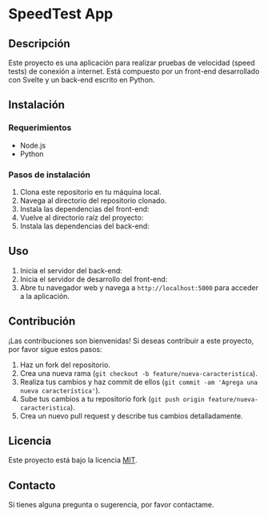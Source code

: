 # SpeedTest App

## Descripción
Este proyecto es una aplicación para realizar pruebas de velocidad (speed tests) de conexión a internet. Está compuesto por un front-end desarrollado con Svelte y un back-end escrito en Python.

## Instalación
### Requerimientos
- Node.js
- Python

### Pasos de instalación
1. Clona este repositorio en tu máquina local.
2. Navega al directorio del repositorio clonado.
3. Instala las dependencias del front-end:
4. Vuelve al directorio raíz del proyecto:
5. Instala las dependencias del back-end:


## Uso
1. Inicia el servidor del back-end:
2. Inicia el servidor de desarrollo del front-end:
3. Abre tu navegador web y navega a `http://localhost:5000` para acceder a la aplicación.

## Contribución
¡Las contribuciones son bienvenidas! Si deseas contribuir a este proyecto, por favor sigue estos pasos:
1. Haz un fork del repositorio.
2. Crea una nueva rama (`git checkout -b feature/nueva-caracteristica`).
3. Realiza tus cambios y haz commit de ellos (`git commit -am 'Agrega una nueva característica'`).
4. Sube tus cambios a tu repositorio fork (`git push origin feature/nueva-caracteristica`).
5. Crea un nuevo pull request y describe tus cambios detalladamente.

## Licencia
Este proyecto está bajo la licencia [MIT](https://opensource.org/licenses/MIT).

## Contacto
Si tienes alguna pregunta o sugerencia, por favor contactame.
